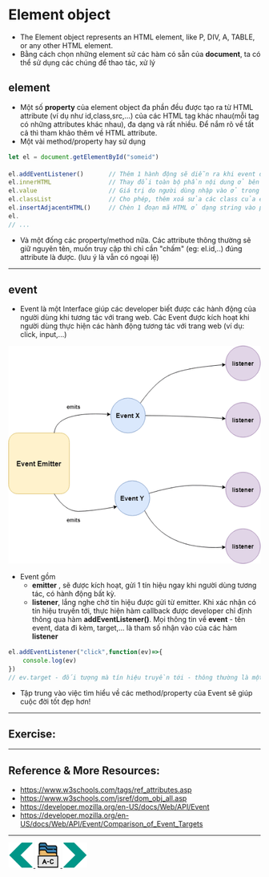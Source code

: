 # Element object
- The Element object represents an HTML element, like P, DIV, A, TABLE, or any other HTML element.
- Bằng cách chọn những element sử các hàm có sẵn của **document**, ta có thể sử dụng các chúng để thao tác, xử lý

## element
- Một số **property** của element object đa phần đều được tạo ra từ HTML attribute (ví dụ như id,class,src,...) của các HTML tag khác nhau(mỗi tag có những attributes khác nhau), đa dạng và rất nhiều. Để nắm rõ về tất cả thì tham khảo thêm về HTML attribute.
- Một vài method/property hay sử dụng
```js
let el = document.getElementById("someid")

el.addEventListener()       // Thêm 1 hành động sẽ diễn ra khi event được kích hoạt
el.innerHTML                // Thay đổi toàn bộ phần nội dung ở bên trong opening & closing
el.value                    // Giá trị do người dùng nhập vào ở trong các tag nhằm mục đích thu thập thông tin (form)
el.classList                // Cho phép, thêm xoá sửa các class của element, thường để thay đổi cách hiển thị - Vd bấm nút like thì chuyển từ màu trắng sang màu xanh,...
el.insertAdjacentHTML()     // Chèn 1 đoạn mã HTML ở dạng string vào phần innerHTML của element - Rất mạnh, tiện sử dụng
el.
// ...
```
- Và một đống các property/method nữa. Các attribute thông thường sẽ giữ nguyên tên, muốn truy cập thì chỉ cần "chấm" (eg: el.id,..) đúng attribute là được. (lưu ý là vẫn có ngoại lệ)

---

## event
- Event là một Interface giúp các developer biết được các hành động của người dùng khi tương tác với trang web. Các Event được kích hoạt khi người dùng thực hiện các hành động tương tác với trang web (ví dụ: click, input,...)
<img src="../sources/C4EJS/C4EJS-Lecture-10.1.jpg">

- Event gồm
    - **emitter** , sẽ được kích hoạt, gửi 1 tín hiệu ngay khi người dùng tương tác, có hành động bất kỳ.   
    - **listener**, lắng nghe chờ tín hiệu được gửi từ emitter. Khi xác nhận có tín hiệu truyền tới, thực hiện hàm callback được developer chỉ định thông qua hàm **addEventListener()**. Mọi thông tin về **event** - tên event, data đi kèm, target,... là tham số nhận vào của các hàm **listener**

```js
el.addEventListener("click",function(ev)=>{
    console.log(ev)
})
// ev.target - đối tượng mà tín hiệu truyền tới - thông thường là một element object
```
- Tập trung vào việc tìm hiểu về các method/property của Event sẽ giúp cuộc đời tốt đẹp hơn!
---
## Exercise:

---

## Reference & More Resources: 
* https://www.w3schools.com/tags/ref_attributes.asp
* https://www.w3schools.com/jsref/dom_obj_all.asp
* https://developer.mozilla.org/en-US/docs/Web/API/Event
* https://developer.mozilla.org/en-US/docs/Web/API/Event/Comparison_of_Event_Targets
---
<!-- Navigator -->
<div>
<a href="Lecture-10.1.document.md">
    <img width=50 src="../sources/left-arrow.svg" >
</a>
<a href="README.md">
    <img width=50 src="../sources/index.svg" >
</a>
<a href="Lecture-10.3.Navigating.md">
    <img  width=50 src="../sources/right-arrow.svg">
    </a>
</div>
<!-- Navigator -->